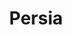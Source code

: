 ---
title: Persia
date: 
draft: false

# descripcion
description : Ovalo con nácar chico

materials: Plata 925

color: Plateado

dimensions: 3cm

code: 01-01-0083

type: "Aros"

categories: []

price: $3.940,00

price_eftvo: $3.345,00

# Images
# first image will be shown in the product page
images:
  # - image: "images/path_to_image"
  # La ubicacion de las imagenes es imagenes/Aros/Aros.Colgantes/01-01-0083-persia
  - image: "./images/aros/colgantes/01-01-0083-ovalo-con-nacar-chico_a.jpeg"
  - image: "./images/aros/colgantes/01-01-0083-ovalo-con-nacar-chico_b.jpeg"
---